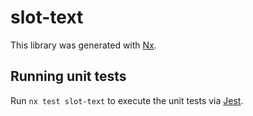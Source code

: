 # slot-text

This library was generated with [Nx](https://nx.dev).

## Running unit tests

Run `nx test slot-text` to execute the unit tests via [Jest](https://jestjs.io).
